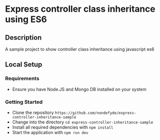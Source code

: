 # Express controller class inheritance using ES6

## Description
A sample project to show controller class inheritance using javascript es6

## Local Setup

### Requirements

- Ensure you have Node.JS and Mongo DB installed on your system


### Getting Started
- Clone the repository `https://github.com/nondefyde/express-controller-inheritance-sample`
- Change into the directory `cd express-controller-inheritance-sample`
- Install all required dependencies with `npm install`
- Start the application with `npm run dev`